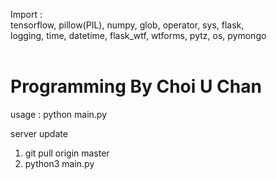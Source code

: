 Import : <br>
tensorflow, pillow(PIL), numpy, glob, operator, sys, flask,<br>
logging, time, datetime, flask_wtf, wtforms, pytz, os, pymongo<br><br>

Programming By Choi U Chan<br>
=======
usage : python main.py


server update<br>
1. git pull origin master<br>
2. python3 main.py<br>